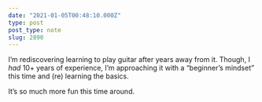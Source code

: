 ```yaml
---
date: "2021-01-05T00:48:10.000Z"
type: post 
post_type: note
slug: 2890
---
```

I’m rediscovering learning to play guitar after years away from it. Though, I _had_ 10+ years of experience, I’m approaching it with a “beginner’s mindset” this time and (re) learning the basics. 

It’s so much more fun this time around.
